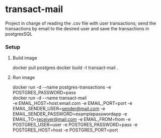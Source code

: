 # transact-mail

Project in charge of reading the .csv file with user transactions; send the transactions by email to the desired user and save the transactions in postgresSQL

### Setup
1. Build image

   docker pull postgres
   docker build -t transact-mail .

2. Run image

   docker run -d --name postgres-transactions -e POSTGRES_PASSWORD=pass\
   docker run -d --name transact-mail\
   -e EMAIL_HOST=host.email.com
   -e EMAIL_PORT=port
   -e EMAIL_SENDER_USER=sender@mail.com
   -e EMAIL_SENDER_PASSWORD=examplepasswordapp
   -e EMAIL_TO=receiver@mail.com
   -e EMAIL_FROM=from
   -e POSTGRES_USER=user
   -e POSTGRES_PASSWORD=pass
   -e POSTGRES_HOST=host
   -e POSTGRES_PORT=port

